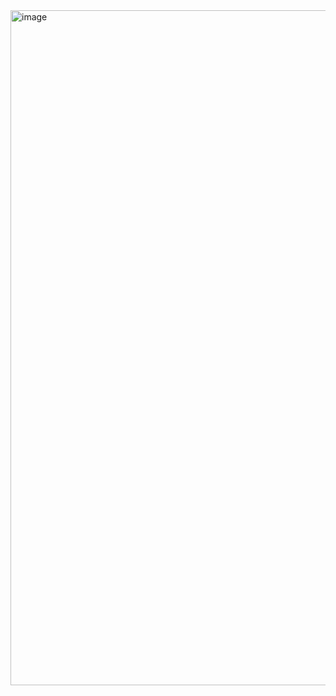 <img width="1920" height="1080" alt="image" src="https://github.com/user-attachments/assets/6a379221-9f75-424a-b067-117a84c7b031" />
